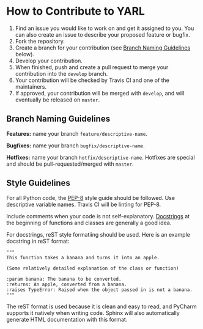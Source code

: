# How to Contribute to YARL

1. Find an issue you would like to work on and get it assigned to you. You can also create an issue to describe your proposed feature or bugfix.
2. Fork the repository.
3. Create a branch for your contribution (see [Branch Naming Guidelines](##branch-naming-guidelines) below).
4. Develop your contribution.
5. When finished, push and create a pull request to merge your contribution into the `develop` branch.
6. Your contribution will be checked by Travis CI and one of the maintainers.
7. If approved, your contribution will be merged with `develop`, and will eventually be released on `master`.

## Branch Naming Guidelines

**Features:** name your branch `feature/descriptive-name`.

**Bugfixes:** name your branch `bugfix/descriptive-name`.

**Hotfixes:** name your branch `hotfix/descriptive-name`. Hotfixes are special and should be pull-requested/merged with `master`.

## Style Guidelines

For all Python code, the [PEP-8](https://www.python.org/dev/peps/pep-0008/) style guide should be followed. Use descriptive variable names. Travis CI will be linting for PEP-8.

Include comments when your code is not self-explanatory. [Docstrings](https://www.python.org/dev/peps/pep-0257/) at the beginning of functions and classes are generally a good idea.

For docstrings, reST style formatiing should be used. Here is an example docstring in reST format:
```
"""
This function takes a banana and turns it into an apple.
 
(Some relatively detailed explanation of the class or function)
 
:param banana: The banana to be converted.
:returns: An apple, converted from a banana. 
:raises TypeError: Raised when the object passed in is not a banana.
"""
```
The reST format is used because it is clean and easy to read, and PyCharm supports it natively when writing code. Sphinx will also automatically generate HTML documentation with this format.
